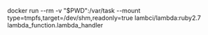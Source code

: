 docker run --rm -v "$PWD":/var/task --mount type=tmpfs,target=/dev/shm,readonly=true lambci/lambda:ruby2.7 lambda_function.lambda_handler
